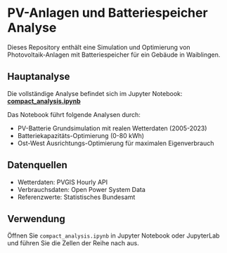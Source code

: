 # PV-Anlagen und Batteriespeicher Analyse

Dieses Repository enthält eine Simulation und Optimierung von Photovoltaik-Anlagen mit Batteriespeicher für ein Gebäude in Waiblingen.

## Hauptanalyse

Die vollständige Analyse befindet sich im Jupyter Notebook: **[compact_analysis.ipynb](compact_analysis.ipynb)**

Das Notebook führt folgende Analysen durch:
- PV-Batterie Grundsimulation mit realen Wetterdaten (2005-2023)
- Batteriekapazitäts-Optimierung (0-80 kWh)
- Ost-West Ausrichtungs-Optimierung für maximalen Eigenverbrauch

## Datenquellen

- Wetterdaten: PVGIS Hourly API
- Verbrauchsdaten: Open Power System Data
- Referenzwerte: Statistisches Bundesamt

## Verwendung

Öffnen Sie `compact_analysis.ipynb` in Jupyter Notebook oder JupyterLab und führen Sie die Zellen der Reihe nach aus.